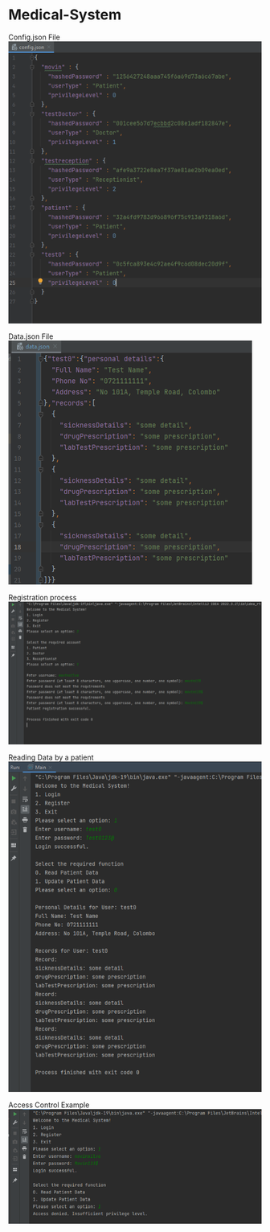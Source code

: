 ﻿# Medical-System

 Config.json File
 ![alt text](https://github.com/movinsilva/Medical-System/blob/main/src/assets/Config.png)

 Data.json File
 ![alt text](https://github.com/movinsilva/Medical-System/blob/main/src/assets/Data.png)
 
 Registration process
 ![alt text](https://github.com/movinsilva/Medical-System/blob/main/src/assets/Registration.png)

 Reading Data by a patient
  ![alt text](https://github.com/movinsilva/Medical-System/blob/main/src/assets/readUser.png)

Access Control Example
![alt text](https://github.com/movinsilva/Medical-System/blob/main/src/assets/AccessControl.png)
